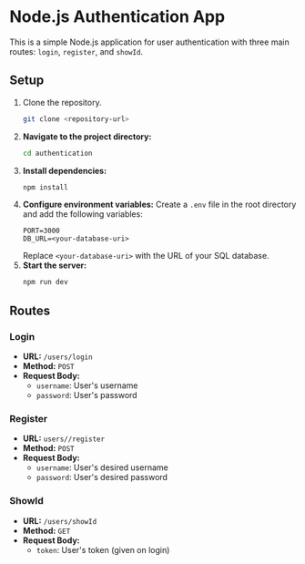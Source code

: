 # Node.js Authentication App

This is a simple Node.js application for user authentication with three main routes: `login`, `register`, and `showId`.

## Setup

1. Clone the repository.
   ```sh
   git clone <repository-url>
   ```
2. **Navigate to the project directory:**
   ```sh
   cd authentication
   ```
3. **Install dependencies:**
   ```sh
   npm install
   ```
4. **Configure environment variables:**
   Create a `.env` file in the root directory and add the following variables:
   ```env
   PORT=3000
   DB_URL=<your-database-uri>
   ```
   Replace `<your-database-uri>` with the URL of your SQL database.
5. **Start the server:**
   ```sh
   npm run dev
   ```

## Routes

### Login
- **URL:** `/users/login`
- **Method:** `POST`
- **Request Body:**
  - `username`: User's username
  - `password`: User's password

### Register
- **URL:** `users//register`
- **Method:** `POST`
- **Request Body:**
  - `username`: User's desired username
  - `password`: User's desired password


### ShowId
- **URL:** `/users/showId`
- **Method:** `GET`
- **Request Body:**
  - `token`: User's token (given on login)
